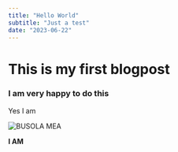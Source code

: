 ```yaml
---
title: "Hello World"
subtitle: "Just a test"
date: "2023-06-22"
---
```


# This is my first blogpost

### I am very happy to do this

Yes I am

![BUSOLA MEA](/blog/images/compass.png)

**I AM**